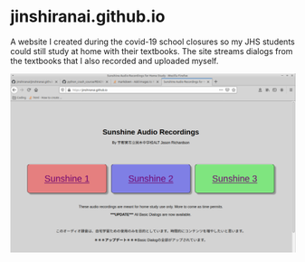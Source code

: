 # jinshiranai.github.io

A website I created during the covid-19 school closures so my JHS students could still study
  at home with their textbooks.
The site streams dialogs from the textbooks that I also recorded and uploaded myself.

![website splash page](sunshine_website.png)
